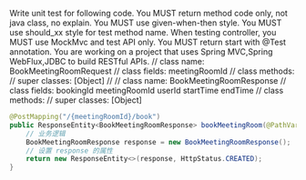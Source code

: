 Write unit test for following code.
You MUST return method code only, not java class, no explain.
You MUST use given-when-then style.
You MUST use should_xx style for test method name.
When testing controller, you MUST use MockMvc and test API only.
You MUST return start with @Test annotation.
You are working on a project that uses Spring MVC,Spring WebFlux,JDBC to build RESTful APIs.
// class name: BookMeetingRoomRequest
// class fields: meetingRoomId
// class methods:
// super classes: [Object]
//
// class name: BookMeetingRoomResponse
// class fields: bookingId meetingRoomId userId startTime endTime
// class methods:
// super classes: [Object]
```java
@PostMapping("/{meetingRoomId}/book")
public ResponseEntity<BookMeetingRoomResponse> bookMeetingRoom(@PathVariable String meetingRoomId, @RequestBody BookMeetingRoomRequest request) {
    // 业务逻辑
    BookMeetingRoomResponse response = new BookMeetingRoomResponse();
    // 设置 response 的属性
    return new ResponseEntity<>(response, HttpStatus.CREATED);
}
```